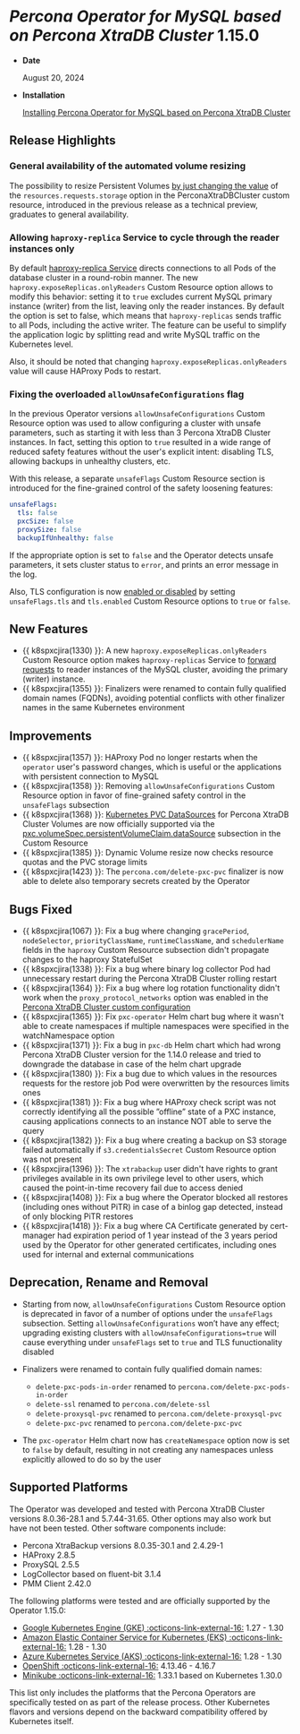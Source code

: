 # *Percona Operator for MySQL based on Percona XtraDB Cluster* 1.15.0

* **Date**

   August 20, 2024

* **Installation**

   [Installing Percona Operator for MySQL based on Percona XtraDB Cluster](../System-Requirements.md#installation-guidelines)

## Release Highlights

### General availability of the automated volume resizing

The possibility to resize Persistent Volumes [by just changing the value](../scaling.md#scale-storage) of the `resources.requests.storage` option in the PerconaXtraDBCluster custom resource, introduced in the previous release as a technical preview, graduates to general availability.

### Allowing `haproxy-replica` Service to cycle through the reader instances only

By default [haproxy-replica Service](../expose.md#__tabbed_1_1) directs connections to all Pods of the database cluster in a round-robin manner. The new `haproxy.exposeReplicas.onlyReaders` Custom Resource option allows to modify this behavior: setting it to `true` excludes current MySQL primary instance (writer) from the list, leaving only the reader instances. By default the option is set to false, which means that `haproxy-replicas` sends traffic to all Pods, including the active writer. The feature can be useful to simplify the application logic by splitting read and write MySQL traffic on the Kubernetes level.

Also, it should be noted that changing `haproxy.exposeReplicas.onlyReaders` value will cause HAProxy Pods to restart.

### Fixing the overloaded `allowUnsafeConfigurations` flag

In the previous Operator versions `allowUnsafeConfigurations` Custom Resource option was used to allow configuring a cluster with unsafe parameters, such as starting it with less than 3 Percona XtraDB Cluster instances. In fact, setting this option to `true` resulted in a wide range of reduced safety features without the user's explicit intent: disabling TLS, allowing backups in unhealthy clusters, etc.

With this release, a separate `unsafeFlags` Custom Resource section is introduced for the fine-grained control of the safety loosening features:

```yaml
unsafeFlags:
  tls: false
  pxcSize: false
  proxySize: false
  backupIfUnhealthy: false
```

If the appropriate option is set to `false` and the Operator detects unsafe parameters, it sets cluster status to `error`, and prints an error message in the log.

Also, TLS configuration is now [enabled or disabled](../TLS.md#run-percona-xtradb-cluster-without-tls) by setting `unsafeFlags.tls` and  `tls.enabled` Custom Resource options to `true` or `false`.

## New Features 

* {{ k8spxcjira(1330) }}: A new `haproxy.exposeReplicas.onlyReaders` Custom Resource option makes `haproxy-replicas` Service to [forward requests](../expose.md#__tabbed_1_1) to reader instances of the MySQL cluster, avoiding the primary (writer) instance.
* {{ k8spxcjira(1355) }}: Finalizers were renamed to contain fully qualified domain names (FQDNs), avoiding potential conflicts with other finalizer names in the same Kubernetes environment

## Improvements

* {{ k8spxcjira(1357) }}: HAProxy Pod no longer restarts when the `operator` user's password changes, which is useful or the applications with persistent connection to  MySQL
* {{ k8spxcjira(1358) }}: Removing `allowUnsafeConfigurations` Custom Resource option in favor of fine-grained safety control in the `unsafeFlags` subsection
* {{ k8spxcjira(1368) }}: [Kubernetes PVC DataSources](https://kubernetes-csi.github.io/docs/volume-datasources.html) for Percona XtraDB Cluster Volumes are now officially supported via the [pxc.volumeSpec.persistentVolumeClaim.dataSource](../opeartor.md#pxcvolumespecpersistentvolumeclaimdataSourcename) subsection in the Custom Resource
* {{ k8spxcjira(1385) }}: Dynamic Volume resize now checks resource quotas and the PVC storage limits
* {{ k8spxcjira(1423) }}: The `percona.com/delete-pxc-pvc` finalizer is now able to delete also temporary secrets created by the Operator

## Bugs Fixed

* {{ k8spxcjira(1067) }}: Fix a bug where changing `gracePeriod`, `nodeSelector`, `priorityClassName`, `runtimeClassName`, and `schedulerName` fields in the `haproxy` Custom Resource subsection didn't propagate changes to the haproxy StatefulSet
* {{ k8spxcjira(1338) }}: Fix a bug where binary log collector Pod had unnecessary restart during the Percona XtraDB Cluster rolling restart
* {{ k8spxcjira(1364) }}: Fix a bug where log rotation functionality didn't work when the `proxy_protocol_networks` option was enabled in the [Percona XtraDB Cluster custom configuration](../operator.md#pxcconfiguration)
* {{ k8spxcjira(1365) }}: Fix `pxc-operator` Helm chart bug where it wasn't able to create namespaces if multiple namespaces were specified in the watchNamespace option
* {{ k8spxcjira(1371) }}: Fix a bug in `pxc-db` Helm chart which had wrong Percona XtraDB Cluster version for the 1.14.0 release and tried to downgrade the database in case of the helm chart upgrade
* {{ k8spxcjira(1380) }}: Fix a bug due to which values in the resources requests for the restore job Pod were overwritten by the resources limits ones
* {{ k8spxcjira(1381) }}: Fix a bug where HAProxy check script was not correctly identifying all the possible ”offline” state of a PXC instance, causing applications connects to an instance NOT able to serve the query
* {{ k8spxcjira(1382) }}: Fix a bug where creating a backup on S3 storage failed automatically if `s3.credentialsSecret` Custom Resource option was not present
* {{ k8spxcjira(1396) }}: The `xtrabackup` user didn't have rights to grant privileges available in its own privilege level to other users, which caused the point-in-time recovery fail due to access denied
* {{ k8spxcjira(1408) }}: Fix a bug where the Operator blocked all restores (including ones without PiTR) in case of a binlog gap detected, instead of only blocking PiTR restores
* {{ k8spxcjira(1418) }}: Fix a bug where CA Certificate generated by cert-manager had expiration period of 1 year instead of the 3 years period used by the Operator for other generated certificates, including ones used for internal and external communications

## Deprecation, Rename and Removal


* Starting from now, `allowUnsafeConfigurations` Custom Resource option is deprecated in favor of a number of options under the `unsafeFlags` subsection. Setting `allowUnsafeConfigurations` won’t have any effect; upgrading existing clusters with `allowUnsafeConfigurations=true` will cause everything under `unsafeFlags` set to `true` and TLS funuctionality disabled

* Finalizers were renamed to contain fully qualified domain names:

    * `delete-pxc-pods-in-order` renamed to `percona.com/delete-pxc-pods-in-order`
    * `delete-ssl` renamed to `percona.com/delete-ssl`
    * `delete-proxysql-pvc` renamed to `percona.com/delete-proxysql-pvc`
    * `delete-pxc-pvc` renamed to `percona.com/delete-pxc-pvc`

* The `pxc-operator` Helm chart now has `createNamespace` option now is set to `false` by default, resulting in not creating any namespaces unless explicitly allowed to do so by the user

## Supported Platforms

The Operator was developed and tested with Percona XtraDB Cluster versions 8.0.36-28.1 and 5.7.44-31.65. Other options may also work but have not been tested. Other software components include:

* Percona XtraBackup versions 8.0.35-30.1 and 2.4.29-1
* HAProxy 2.8.5
* ProxySQL 2.5.5
* LogCollector based on fluent-bit 3.1.4
* PMM Client 2.42.0

The following platforms were tested and are officially supported by the Operator
1.15.0:

* [Google Kubernetes Engine (GKE) :octicons-link-external-16:](https://cloud.google.com/kubernetes-engine) 1.27 - 1.30
* [Amazon Elastic Container Service for Kubernetes (EKS) :octicons-link-external-16:](https://aws.amazon.com) 1.28 - 1.30
* [Azure Kubernetes Service (AKS) :octicons-link-external-16:](https://azure.microsoft.com/en-us/services/kubernetes-service/) 1.28 - 1.30
* [OpenShift :octicons-link-external-16:](https://www.redhat.com/en/technologies/cloud-computing/openshift) 4.13.46 - 4.16.7
* [Minikube :octicons-link-external-16:](https://minikube.sigs.k8s.io/docs/) 1.33.1 based on Kubernetes 1.30.0

This list only includes the platforms that the Percona Operators are specifically tested on as part of the release process. Other Kubernetes flavors and versions depend on the backward compatibility offered by Kubernetes itself.
